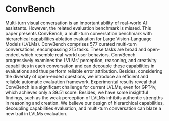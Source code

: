 # ConvBench
Multi-turn visual conversation is an important ability of real-world AI assistants. However,  the related evaluation benchmark is missed. This paper presents ConvBench, a multi-turn conversation benchmark with hierarchical capabilities ablation evaluation for Large Vision-Language Models (LVLMs). ConvBench comprises 577 curated multi-turn conversations, encompassing 215 tasks. These tasks are broad and open-ended, which resemble real-world user behaviors. ConvBench progressively examines the LVLMs' perception, reasoning, and creativity capabilities in each conversation and can decouple these capabilities in evaluations and thus perform reliable error attribution. Besides, considering the diversity of open-ended questions, we introduce an efficient and reliable automatic evaluation framework. Experimental results reveal that ConvBench is a significant challenge for current LVLMs, even for GPT4v, which achieves only a 39.51 score. Besides, we have some insightful findings, such as the weak perception of LVLMs inhibits authentic strengths in reasoning and creation. We believe our design of hierarchical capabilities, decoupling capabilities evaluation, and multi-turn conversation can blaze a new trail in LVLMs evaluation.
